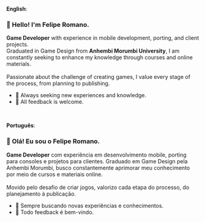 **English**: 
### 👋 Hello! I'm Felipe Romano.

**Game Developer** with experience in mobile development, porting, and client projects.  
Graduated in Game Design from **Anhembi Morumbi University**, I am constantly seeking to enhance my knowledge through courses and online materials.<br />
<br />
Passionate about the challenge of creating games, I value every stage of the process, from planning to publishing.
- 🌱 Always seeking new experiences and knowledge.
- 💬 All feedback is welcome.
<br />

**Português**:
<br />
### 👋 Olá! Eu sou o Felipe Romano.

**Game Developer** com experiência em desenvolvimento mobile, porting para consoles e projetos para clientes. 
Graduado em Game Design pela Anhembi Morumbi, busco constantemente aprimorar meu conhecimento por meio de cursos e materiais online.<br />
<br />
Movido pelo desafio de criar jogos, valorizo cada etapa do processo, do planejamento à publicação.
- 🌱 Sempre buscando novas experiências e conhecimentos.
- 💬 Todo feedback é bem-vindo.

